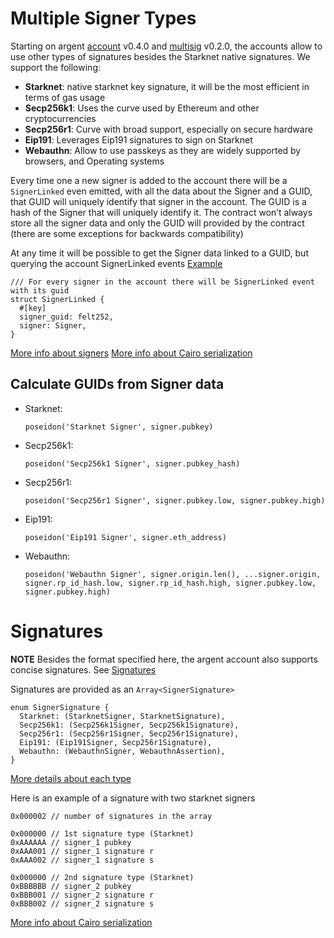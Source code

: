 # Multiple Signer Types

Starting on argent [account](./argent-account.md) v0.4.0 and [multisig](./multisig.md) v0.2.0, the accounts allow to use other types of signatures besides the Starknet native signatures. We support the following:

- **Starknet**: native starknet key signature, it will be the most efficient in terms of gas usage
- **Secp256k1**: Uses the curve used by Ethereum and other cryptocurrencies
- **Secp256r1**: Curve with broad support, especially on secure hardware
- **Eip191**: Leverages Eip191 signatures to sign on Starknet
- **Webauthn**: Allow to use passkeys as they are widely supported by browsers, and Operating systems

Every time one a new signer is added to the account there will be a `SignerLinked` even emitted, with all the data about the Signer and a GUID, that GUID will uniquely identify that signer in the account. The GUID is a hash of the Signer that will uniquely identify it. The contract won’t always store all the signer data and only the GUID will provided by the contract (there are some exceptions for backwards compatibility)

At any time it will be possible to get the Signer data linked to a GUID, but querying the account SignerLinked events
[Example](../scripts/query-guid-info.ts)

```
/// For every signer in the account there will be SignerLinked event with its guid
struct SignerLinked {
  #[key]
  signer_guid: felt252,
  signer: Signer,
}
```

[More info about signers](../src/signer/signer_signature.cairo)
[More info about Cairo serialization](https://docs.starknet.io/documentation/architecture_and_concepts/Smart_Contracts/serialization_of_Cairo_types/#data_types_of_252_bits_or_less)

## Calculate GUIDs from Signer data

- Starknet:

  `poseidon('Starknet Signer', signer.pubkey)`

- Secp256k1:

  `poseidon('Secp256k1 Signer', signer.pubkey_hash)`

- Secp256r1:

  `poseidon('Secp256r1 Signer', signer.pubkey.low, signer.pubkey.high)`

- Eip191:

  `poseidon('Eip191 Signer', signer.eth_address)`

- Webauthn:

  `poseidon('Webauthn Signer', signer.origin.len(), ...signer.origin, signer.rp_id_hash.low, signer.rp_id_hash.high, signer.pubkey.low, signer.pubkey.high)`

# Signatures

**NOTE** Besides the format specified here, the argent account also supports concise signatures. See [Signatures](./argent_account.md#Signatures)

Signatures are provided as an `Array<SignerSignature>`

```
enum SignerSignature {
  Starknet: (StarknetSigner, StarknetSignature),
  Secp256k1: (Secp256k1Signer, Secp256k1Signature),
  Secp256r1: (Secp256r1Signer, Secp256r1Signature),
  Eip191: (Eip191Signer, Secp256r1Signature),
  Webauthn: (WebauthnSigner, WebauthnAssertion),
}
```

[More details about each type](../src/signer/signer_signature.cairo)

Here is an example of a signature with two starknet signers

```
0x000002 // number of signatures in the array

0x000000 // 1st signature type (Starknet)
0xAAAAAA // signer_1 pubkey
0xAAA001 // signer_1 signature r
0xAAA002 // signer_1 signature s

0x000000 // 2nd signature type (Starknet)
0xBBBBBB // signer_2 pubkey
0xBBB001 // signer_2 signature r
0xBBB002 // signer_2 signature s
```

[More info about Cairo serialization](https://docs.starknet.io/documentation/architecture_and_concepts/Smart_Contracts/serialization_of_Cairo_types/#data_types_of_252_bits_or_less)
